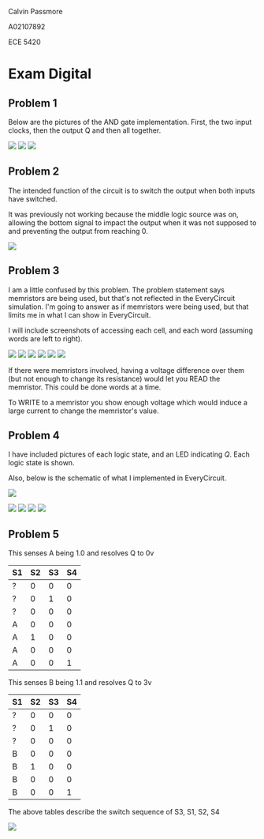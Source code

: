 Calvin Passmore

A02107892

ECE 5420

# Exam Digital

## Problem 1

Below are the pictures of the AND gate implementation. First, the two input clocks, then the output Q and then all together.

![](./1_clocks.png)
![](./1_Q.png)
![](./1_all.png)

## Problem 2

The intended function of the circuit is to switch the output when both inputs have switched.

It was previously not working because the middle logic source was on, allowing the bottom signal to impact the output when it was not supposed to and preventing the output from reaching 0.

![](./2.png)

## Problem 3

I am a little confused by this problem. The problem statement says memristors are being used, but that's not reflected in the EveryCircuit simulation.
I'm going to answer as if memristors were being used, but that limits me in what I can show in EveryCircuit.

I will include screenshots of accessing each cell, and each word (assuming words are left to right).

![](./3_1.png)
![](./3_2.png)
![](./3_3.png)
![](./3_4.png)
![](./3_w1.png)
![](./3_w2.png)

If there were memristors involved, having a voltage difference over them (but not enough to change its resistance) would let you READ the memristor.
This could be done words at a time.

To WRITE to a memristor you show enough voltage which would induce a large current to change the memristor's value.

## Problem 4

I have included pictures of each logic state, and an LED indicating *Q*. Each logic state is shown.

Also, below is the schematic of what I implemented in EveryCircuit.

![](./4.drawio.png)

![](./4_00.png)
![](./4_01.png)
![](./4_10.png)
![](./4_11.png)

## Problem 5

This senses A being 1.0 and resolves Q to 0v

S1 | S2 | S3 | S4
---|----|----|----|
?  | 0  | 0  | 0
?  | 0  | 1  | 0
?  | 0  | 0  | 0
A  | 0  | 0  | 0
A  | 1  | 0  | 0
A  | 0  | 0  | 0
A  | 0  | 0  | 1

This senses B being 1.1 and resolves Q to 3v

S1 | S2 | S3 | S4
---|----|----|----|
?  | 0  | 0  | 0
?  | 0  | 1  | 0
?  | 0  | 0  | 0
B  | 0  | 0  | 0
B  | 1  | 0  | 0
B  | 0  | 0  | 0
B  | 0  | 0  | 1

The above tables describe the switch sequence of S3, S1, S2, S4

![](./5.png)


